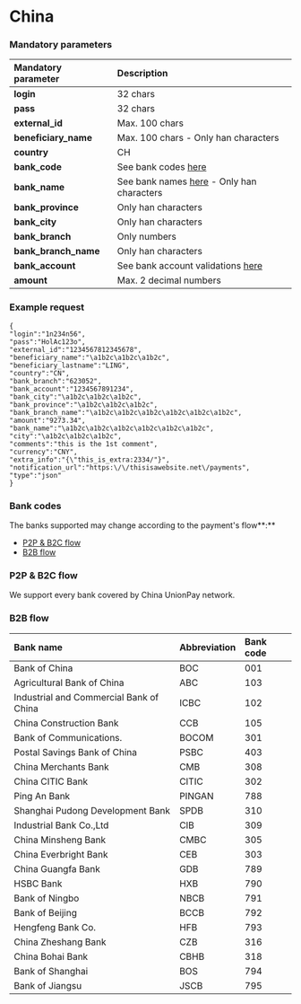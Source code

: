 # China

### Mandatory parameters

| **Mandatory parameter** | **Description** |
| :--- | :--- |
| **login** | 32 chars |
| **pass** | 32 chars |
| **external\_id** | Max. 100 chars |
| **beneficiary\_name** | Max. 100 chars - Only han characters |
| **country** | CH |
| **bank\_code** | See bank codes [here](china.md#bank-codes) |
| **bank\_name** | See bank names [here](china.md#bank-codes) - Only han characters |
| **bank\_province** | Only han characters |
| **bank\_city** | Only han characters |
| **bank\_branch** | Only numbers |
| **bank\_branch\_name** | Only han characters |
| **bank\_account** | See bank account validations [here](china.md#codes-for-bank_code-parameter) |
| **amount** | Max. 2 decimal numbers |

### Example request

```text
{
"login":"1n234n56",
"pass":"HolAc123o",
"external_id":"1234567812345678",
"beneficiary_name":"\a1b2c\a1b2c\a1b2c",
"beneficiary_lastname":"LING",
"country":"CN",
"bank_branch":"623052",
"bank_account":"1234567891234",
"bank_city":"\a1b2c\a1b2c\a1b2c",
"bank_province":"\a1b2c\a1b2c\a1b2c",
"bank_branch_name":"\a1b2c\a1b2c\a1b2c\a1b2c\a1b2c\a1b2c",
"amount":"9273.34",
"bank_name":"\a1b2c\a1b2c\a1b2c\a1b2c\a1b2c\a1b2c",
"city":"\a1b2c\a1b2c\a1b2c",
"comments":"this is the 1st comment",
"currency":"CNY",
"extra_info":"{\"this_is_extra:2334/"}",
"notification_url":"https:\/\/thisisawebsite.net\/payments",
"type":"json"
}
```

### **Bank codes**

The banks supported may change according to the payment's flow**:**

* [P2P & B2C flow](china.md#p-2-p-and-b-2-c-flow)
* [B2B flow](china.md#b-2-b-flow)

### P2P & B2C flow

We support every bank covered by China UnionPay network.

### B2B flow

| **Bank name** | Abbreviation | Bank code |
| :--- | :--- | :--- |
| Bank of China | BOC | 001 |
| Agricultural Bank of China | ABC | 103 |
| Industrial and Commercial Bank of China | ICBC | 102 |
| China Construction Bank | CCB | 105 |
| Bank of Communications. | BOCOM | 301 |
| Postal Savings Bank of China | PSBC | 403 |
| China Merchants Bank | CMB | 308 |
| China CITIC Bank | CITIC | 302 |
| Ping An Bank | PINGAN | 788 |
| Shanghai Pudong Development Bank | SPDB | 310 |
| Industrial Bank Co.,Ltd | CIB | 309 |
| China Minsheng Bank | CMBC | 305 |
| China Everbright Bank | CEB | 303 |
| China Guangfa Bank | GDB | 789 |
| HSBC Bank | HXB | 790 |
| Bank of Ningbo | NBCB | 791 |
| Bank of Beijing | BCCB | 792 |
| Hengfeng Bank Co. | HFB | 793 |
| China Zheshang Bank | CZB | 316 |
| China Bohai Bank | CBHB | 318 |
| Bank of Shanghai | BOS | 794 |
| Bank of Jiangsu | JSCB | 795 |





